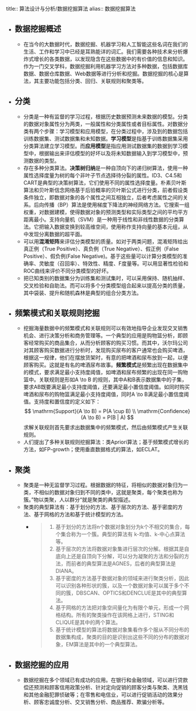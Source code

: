 title:: 算法设计与分析/数据挖掘算法
alias:: 数据挖掘算法

- ## 数据挖掘概述
	- 在当今的大数据时代，数据挖掘、机器学习和人工智能这些名词在我们的生活、工作和学习中已经是耳熟能详的词汇。我们需要各种技术来分析爆炸式增长的各类数据，以发现隐含在这些数据中的有价值的信息和知识。作为一门交叉学科，数据挖掘利用机器学习方法对多种数据，包括数据库数据、数据仓库数据、Web数据等进行分析和挖掘。数据挖掘的核心是算法，其主要功能包括分类、回归、关联规则和聚类等。
- ## 分类
	- 分类是一种有监督的学习过程，根据历史数据预测未来数据的模型。分类的数据对象属性分为两类，一般属性和分类属性或者目标属性。对数据分类有两个步骤：学习模型和应用模型，在分类过程中，涉及到的数据包括训练数据集、测试数据集和未知数据。**学习模型**是指基于训练数据集采用分类算法建立学习模型。而**应用模型**是指应用测试数据集的数据到学习模型中，根据输出来评估模型的好坏以及将未知数据输入到学习模型中，预测数据的类型。
	- 存在多种分类算法。**决策树归纳**是一种自顶向下的递归树算法，使用一种属性选择度量为树的每个非叶子节点选择待分裂的属性。ID3、C4.5和CART是典型的决策树算法，它们使用不同的属性选择度量。朴素贝叶斯算法和贝叶斯信念网络基于后验概率的贝叶斯公式进行分类，前者假设类条件独立，即数据对象的各个属性之间互相独立，后者考虑属性之间的关系。后向传播（BP）算法是使用梯度下降法的神经网络方法。它搜索一组权重，对数据建模，使得数据对象的预测类型和实际类型之间的平均平方距离最小。支持向量机（SVM）是一种用于线性和非线性数据的分类算法。它把输入数据变换到较高维空间，使用称作支持向量的基本元组，从中发现分离数据的超平面。
	- 可以用**混淆矩阵**来评估分类模型的质量。如对于两类问题，混淆矩阵给出真正例（True Positive）、真负例（True Negative）、假正例（False Positive）、假负例(False Negative)。基于这些量可以计算分类模型的准确率、灵敏度（召回率）、特效性、精度、F度量等。可以用显著性检验和ROC曲线来评价不同分类模型的好坏。
	- 把已知类别的数据集分为训练集和测试集时，可以采用保持、随机抽样、交叉检验和自助法。而可以将多个分类模型组合起来以提高分类的质量，其中袋装、提升和随机森林是典型的组合分类方法。
- ## 频繁模式和关联规则挖掘
	- 挖掘海量数据中的频繁模式和关联规则可以有效地指导企业发现交叉销售机会、进行决策分析和商务管理等。一个典型的应用是购物篮分析，即顾客经常购买的商品集合，从而分析顾客的购买习惯。而其中，沃尔玛公司对其顾客购买数据进行分析时，发现购买尿布的客户通常也会购买啤酒，根据这一规律，他们在摆放货架时，有意的把啤酒和尿布放到一起，以便顾客购买。这就是有名的啤酒尿布故事。**频繁模式**是频繁出现在数据集中的模式，要求满足最小支持度阈值，如啤酒和尿布频繁的出现在同一购物篮中。关联规则是形如A \to B 的规则，其中A和B表示数据集中的子集，要求AB既要满足最小支持度阈值，还要满足最小置信度阈值。如同时购买啤酒和尿布的购物篮满足最小支持度阈值，同时A \to B满足最小置信度阈值。支持度和置信度的定义如下：
	  $$
	  \mathrm{Support}(A \to B) = P(A \cup B) \\
	  \mathrm{Confidence}(A \to B) = P(B | A)
	  $$
	  求解关联规则首先要求出数据集中的频繁模式，然后由频繁模式产生关联规则。
	- 人们提出了多种关联规则挖掘算法：类Apriori算法；基于频繁模式增长的方法，如FP-growth；使用垂直数据格式的算法，如ECLAT。
- ## 聚类
	- 聚类是一种无监督学习过程。根据数据的特征，将相似的数据对象归为一类，不相似的数据对象归到不同的类中，这就是聚类，每个聚类也称为簇。”物以类聚，人以群分“就是聚类的典型描述。
	- 聚类的典型算法有：基于划分的方法、基于层次的方法、基于密度的方法、基于网格的方法和基于统计模型的方法。
		- > 1. 基于划分的方法将n个数据对象划分为k个不相交的集合，每个集合称为一个簇。典型的算法有 k-均值、k-中心点算法等。
		  > 2. 基于层次的方法将数据对象集进行层次的分解。根据其是自底向上还是自顶向下分解，可以分为凝聚的方法和分裂的方法，而前者的典型算法是AGNES，后者的典型算法是DIANA。
		  > 3. 基于密度的方法基于数据对象的领域来进行聚类分析，因此可以识别各种形状的簇，以及一个数据对象可以属于多个不同的簇，DBSCAN、OPTICS和DENCLUE是其中的典型算法。
		  > 4. 基于网格的方法把对象空间量化为有限个单元，形成一个网格结构。所有的聚类操作在该网格上进行，STING和CLIQUE是其中的两个算法。
		  > 5. 基于统计模型的算法将数据对象集看作多个服从不同分布的数据集构成，聚类的目的是识别出这些不同的分布的数据对象，EM算法是其中的一个典型算法。
- ## 数据挖掘的应用
	- 数据挖掘在多个领域已有成功的应用。在银行和金融领域，可以进行贷款偿还预测和顾客信用政策分析、针对定向促销的顾客分类与聚类、洗黑钱和其他金融犯罪侦破等；在零售和电信业，可以进行促销活动的效果分析、顾客忠诚度分析、交叉销售分析、商品推荐、欺骗分析等。